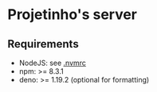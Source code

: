 # Projetinho's server

## Requirements

- NodeJS: see [.nvmrc](./.nvmrc)
- npm: >= 8.3.1
- deno: >= 1.19.2 (optional for formatting)
